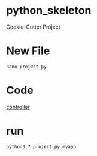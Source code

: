 # python_skeleton
Cookie-Cutter Project

# New File
```
nano project.py
```
# Code
[controller](https://github.com/hlop3z/python_skeleton/control.py)

# run
```
python3.7 project.py myapp
```
